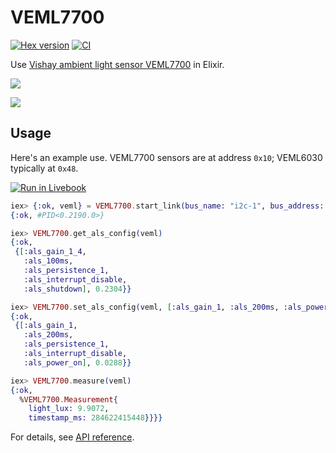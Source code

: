 # VEML7700

[![Hex version](https://img.shields.io/hexpm/v/veml7700.svg 'Hex version')](https://hex.pm/packages/veml7700)
[![CI](https://github.com/mnishiguchi/veml7700/actions/workflows/ci.yml/badge.svg?branch=main)](https://github.com/mnishiguchi/veml7700/actions/workflows/ci.yml)

<!-- MODULEDOC -->

Use [Vishay ambient light sensor VEML7700](https://www.vishay.com/docs/84286/veml7700.pdf) in Elixir.

<!-- MODULEDOC -->

![](https://www.vishay.com/images/product-images/pt-large/84286-pt-large.jpg)

![](https://cdn.sparkfun.com//assets/parts/1/8/5/5/5/18981-Ambient_Light_Sensor_-_VEML7700__Qwiic_-01.jpg)

## Usage

Here's an example use. VEML7700 sensors are at address `0x10`; VEML6030 typically at `0x48`.

[![Run in Livebook](https://livebook.dev/badge/v1/blue.svg)](https://livebook.dev/run?url=https%3A%2F%2Fgithub.com%2Fmnishiguchi%2Fveml7700%2Fblob%2Fmain%2Fnotebooks%2Fbasic_usage.livemd)

```elixir
iex> {:ok, veml} = VEML7700.start_link(bus_name: "i2c-1", bus_address: 0x10)
{:ok, #PID<0.2190.0>}

iex> VEML7700.get_als_config(veml)
{:ok,
 {[:als_gain_1_4,
   :als_100ms,
   :als_persistence_1,
   :als_interrupt_disable,
   :als_shutdown], 0.2304}}

iex> VEML7700.set_als_config(veml, [:als_gain_1, :als_200ms, :als_power_on])
{:ok,
 {[:als_gain_1,
   :als_200ms,
   :als_persistence_1,
   :als_interrupt_disable,
   :als_power_on], 0.0288}}

iex> VEML7700.measure(veml)
{:ok,
  %VEML7700.Measurement{
    light_lux: 9.9072,
    timestamp_ms: 284622415448}}}}
```

For details, see [API reference](https://hexdocs.pm/veml7700/api-reference.html).
